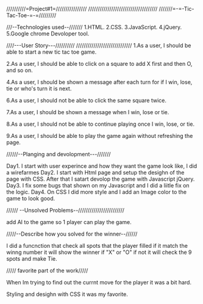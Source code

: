 //////////=Project#1=////////////////
////////////////////////////////////
///////=-=-Tic-Tac-Toe-=-=/////////


///--Technologies used--///////
1.HTML.
2.CSS.
3.JavaScript.
4.jQuery.
5.Google chrome Devoloper tool.

////---User Story---//////////
/////////////////////////////
1.As a user, I should be able to start a new tic tac toe game.

2.As a user, I should be able to click on a square to add X first and      then O, and so on.

4.As a user, I should be shown a message after each turn for if I win,     lose, tie or who's turn it is next.

6.As a user, I should not be able to click the same square twice.

7.As a user, I should be shown a message when I win, lose or tie.

8.As a user, I should not be able to continue playing once I win, lose,    or tie.

9.As a user, I should be able to play the game again without refreshing the page.

//////--Planging and devolopment---///////

Day1. I start with user experince and how they want the game look like, I did a wirefarmes 
Day2. I start with Html page and setup the desighn of the page with CSS. After that I satart devolop the game with Javascript jQuery.
Day3. I fix some bugs that shown on my Javascript and I did a liitle fix       on the logic.
Day4. On CSS I did more style and I add an Image color to the game to look good.

////// --Unsolved Problems--////////////////////////

 add AI to the game so 1 player can play the game.

/////--Describe how you solved for the winner--//////

I did a funcnction that check all spots that the player filled if it match the winng number it will show the winner if "X" or "O" if not it will check the 9 spots and make Tie.

///// favorite part of the  work/////

When Im trying to find out the currnt move for the player it was a bit hard. 

Styling and desighn with CSS it was my favorite.
